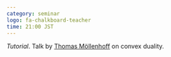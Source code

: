 ```yaml
---
category: seminar
logo: fa-chalkboard-teacher
time: 21:00 JST
---
```


*Tutorial*. Talk by [Thomas Möllenhoff](http://thomasmoellenhoff.net) on convex duality.
